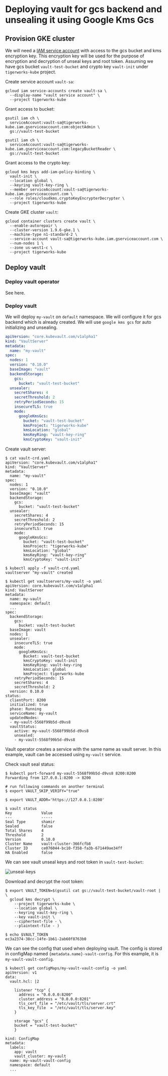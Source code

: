 # Deploying vault for gcs backend and unsealing it using Google Kms Gcs

## Provision GKE cluster
We will need a [IAM service account](https://cloud.google.com/iam/docs/service-accounts) with access to the gcs bucket and kms encryption key. This encryption key will be used for the purpose of encryption and decryption of unseal keys and root token. Assuming we have gcs bucket `vault-test-bucket` and crypto key `vault-init` under `tigerworks-kube` project.

Create service account `vault-sa`:
```console
gcloud iam service-accounts create vault-sa \
  --display-name "vault service account" \
  --project tigerworks-kube
```

Grant access to bucket:
```console
gsutil iam ch \
  serviceAccount:vault-sa@tigerworks-kube.iam.gserviceaccount.com:objectAdmin \
  gs://vault-test-bucket
```
```console
gsutil iam ch \
  serviceAccount:vault-sa@tigerworks-kube.iam.gserviceaccount.com:legacyBucketReader \
  gs://vault-test-bucket
```
Grant access to the crypto key: 
```console
gcloud kms keys add-iam-policy-binding \
  vault-init \
  --location global \
  --keyring vault-key-ring \
  --member serviceAccount:vault-sa@tigerworks-kube.iam.gserviceaccount.com \
  --role roles/cloudkms.cryptoKeyEncrypterDecrypter \
  --project tigerworks-kube
```
Create GKE cluster `vault`:
```console
gcloud container clusters create vault \
  --enable-autorepair \
  --cluster-version 1.9.6-gke.1 \
  --machine-type n1-standard-2 \
  --service-account vault-sa@tigerworks-kube.iam.gserviceaccount.com \
  --num-nodes 1 \
  --zone us-west1-c \
  --project tigerworks-kube
```

## Deploy vault

### Deploy vault operator

See here.

### Deploy vault

We will deploy `my-vault` on `default` namespace. We will configure it for gcs backend which is already created. We will use `google kms gcs` for auto initializing and unsealing. 

```yaml
apiVersion: "core.kubevault.com/v1alpha1"
kind: "VaultServer"
metadata:
  name: "my-vault"
spec:
  nodes: 1
  version: "0.10.0"
  baseImage: "vault"
  backendStorage:
    gcs:
      bucket: "vault-test-bucket"
  unsealer:
    secretShares: 4
    secretThreshold: 2
    retryPeriodSeconds: 15
    insecureTLS: true
    mode:
      googleKmsGcs:
        bucket: "vault-test-bucket"
        kmsProject: "tigerworks-kube"
        kmsLocation: "global"
        kmsKeyRing: "vault-key-ring"
        kmsCryptoKey: "vault-init"
```

Create vault server:
```console
$ cat vault-crd.yaml
apiVersion: "core.kubevault.com/v1alpha1"
kind: "VaultServer"
metadata:
  name: "my-vault"
spec:
  nodes: 1
  version: "0.10.0"
  baseImage: "vault"
  backendStorage:
    gcs:
      bucket: "vault-test-bucket"
  unsealer:
    secretShares: 4
    secretThreshold: 2
    retryPeriodSeconds: 15
    insecureTLS: true
    mode:
      googleKmsGcs:
        bucket: "vault-test-bucket"
        kmsProject: "tigerworks-kube"
        kmsLocation: "global"
        kmsKeyRing: "vault-key-ring"
        kmsCryptoKey: "vault-init"

$ kubectl apply -f vault-crd.yaml
vaultserver "my-vault" created

$ kubectl get vaultservers/my-vault -o yaml
apiVersion: core.kubevault.com/v1alpha1
kind: VaultServer
metadata:
  name: my-vault
  namespace: default
  ...
spec:
  backendStorage:
    gcs:
      bucket: vault-test-bucket
  baseImage: vault
  nodes: 1
  unsealer:
    insecureTLS: true
    mode:
      googleKmsGcs:
        Bucket: vault-test-bucket
        kmsCryptoKey: vault-init
        kmsKeyRing: vault-key-ring
        kmsLocation: global
        kmsProject: tigerworks-kube
    retryPeriodSeconds: 15
    secretShares: 4
    secretThreshold: 2
  version: 0.10.0
status:
  clientPort: 8200
  initialized: true
  phase: Running
  serviceName: my-vault
  updatedNodes:
  - my-vault-5568f99b5d-d9vs8
  vaultStatus:
    active: my-vault-5568f99b5d-d9vs8
    unsealed:
    - my-vault-5568f99b5d-d9vs8

```
Vault operator creates a service with the same name as vault server. In this example, vault can be accessed using `my-vault` service. 

Check vault seal status:
```console
$ kubectl port-forward my-vault-5568f99b5d-d9vs8 8200:8200
Forwarding from 127.0.0.1:8200 -> 8200

# run following commands on another terminal
$ export VAULT_SKIP_VERIFY="true"

$ export VAULT_ADDR='https://127.0.0.1:8200'

$ vault status
Key             Value
---             -----
Seal Type       shamir
Sealed          false
Total Shares    4
Threshold       2
Version         0.10.0
Cluster Name    vault-cluster-366fcfb8
Cluster ID      ce076044-bc10-f358-fa3b-671449ae34ff
HA Enabled      false
```

We can see vault unseal keys and root token in `vault-test-bucket`:

![unseal-keys](bucket.png)

Download and decrypt the root token:
```console
$ export VAULT_TOKEN=$(gsutil cat gs://vault-test-bucket/vault-root | \
  gcloud kms decrypt \
    --project tigerworks-kube \
    --location global \
    --keyring vault-key-ring \
    --key vault-init \
    --ciphertext-file - \
    --plaintext-file - )

$ echo $VAULT_TOKEN
ec3a2374-38cc-14fe-1b61-2ab60f8763b0
```

We can see the config that used when deploying vault. The config is stored in configMap named `{metadata.name}-vault-config`. For this example, it is `my-vault-vault-config`.
```console
$ kubectl get configMaps/my-vault-vault-config -o yaml
apiVersion: v1
data:
  vault.hcl: |2

    listener "tcp" {
      address = "0.0.0.0:8200"
      cluster_address = "0.0.0.0:8201"
      tls_cert_file = "/etc/vault/tls/server.crt"
      tls_key_file  = "/etc/vault/tls/server.key"
    }

    storage "gcs" {
    bucket = "vault-test-bucket"
    }

kind: ConfigMap
metadata:
  labels:
    app: vault
    vault_cluster: my-vault
  name: my-vault-vault-config
  namespace: default
  ...         
```
